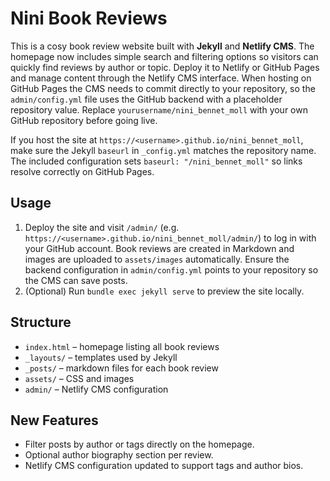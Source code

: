 # Nini Book Reviews

This is a cosy book review website built with **Jekyll** and **Netlify CMS**.
The homepage now includes simple search and filtering options so visitors can
quickly find reviews by author or topic.
Deploy it to Netlify or GitHub Pages and manage content through the Netlify
CMS interface. When hosting on GitHub Pages the CMS needs to commit directly to
your repository, so the `admin/config.yml` file uses the GitHub backend with a
placeholder repository value. Replace `yourusername/nini_bennet_moll` with your
own GitHub repository before going live.

If you host the site at `https://<username>.github.io/nini_bennet_moll`, make
sure the Jekyll `baseurl` in `_config.yml` matches the repository name. The
included configuration sets `baseurl: "/nini_bennet_moll"` so links resolve
correctly on GitHub Pages.

## Usage

1. Deploy the site and visit `/admin/` (e.g. `https://<username>.github.io/nini_bennet_moll/admin/`) to log in with your GitHub account.
   Book reviews are created in Markdown and images are uploaded to
   `assets/images` automatically. Ensure the backend configuration in
   `admin/config.yml` points to your repository so the CMS can save posts.
2. (Optional) Run `bundle exec jekyll serve` to preview the site locally.

## Structure
- `index.html` – homepage listing all book reviews
- `_layouts/` – templates used by Jekyll
- `_posts/` – markdown files for each book review
- `assets/` – CSS and images
- `admin/` – Netlify CMS configuration

## New Features

- Filter posts by author or tags directly on the homepage.
- Optional author biography section per review.
- Netlify CMS configuration updated to support tags and author bios.

